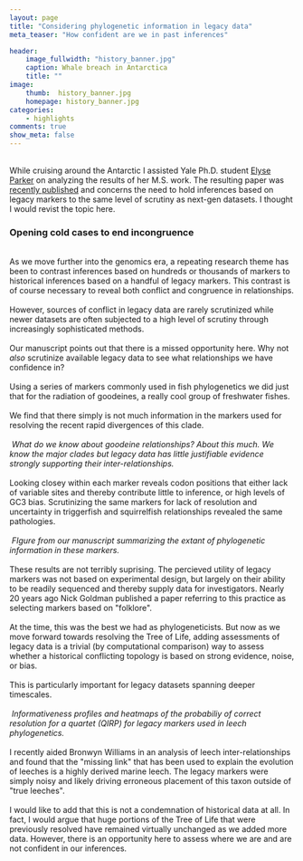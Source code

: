 ```yaml
---
layout: page
title: "Considering phylogenetic information in legacy data"
meta_teaser: "How confident are we in past inferences"

header:
    image_fullwidth: "history_banner.jpg"
    caption: Whale breach in Antarctica
    title: ""
image:
    thumb:  history_banner.jpg
    homepage: history_banner.jpg
categories:
    - highlights
comments: true
show_meta: false
---
```

 
<br> While cruising around the Antarctic I assisted Yale Ph.D. student <a href='https://eeb.yale.edu/people/graduate-students/chantal-parker'>Elyse Parker</a> on analyzing the results of her M.S. work. The resulting paper was <a href="http://carolinafishes.github.io/images/Parker_et_al_2019.pdf"> <en>recently published</en></a> and concerns the need to hold inferences based on legacy markers to the same level of scrutiny as next-gen datasets. I thought I would revist the topic here. 

<h3>Opening cold cases to end incongruence</h3>
<br>
As we move further into the genomics era, a repeating research theme has been to contrast inferences based on hundreds or thousands of markers to historical inferences based on a handful of legacy markers. This contrast is of course necessary to reveal both conflict and congruence in relationships. 
<br>
<br>However, sources of conflict in legacy data are rarely scrutinized while newer datasets are often subjected to a high level of scrutiny through increasingly sophisticated methods. 
<br>
<br>Our manuscript points out that there is a missed opportunity here. Why not <i> also </i> scrutinize available legacy data to see what relationships we have confidence in?
<br>
<br>Using a series of markers commonly used in fish phylogenetics we did just that for the radiation of goodeines, a really cool group of freshwater fishes. 
<br>
<br>We find that there simply is not much information in the markers used for resolving the recent rapid divergences of this clade. 
<br>
<br>
<img class="b30" src="http://carolinafishes.github.io/images/Parkerteal_1.png" alt=""><em> What do we know about goodeine relationships? About this much. We know the major clades but legacy data has little justifiable evidence strongly supporting their inter-relationships.</em>
<br>
<br>
Looking closey within each marker reveals codon positions that either lack of variable sites and thereby contribute little to inference, or high levels of GC3 bias. Scrutinizing the same markers for lack of resolution and uncertainty in triggerfish and squirrelfish relationships revealed the same pathologies. 
<br>
<br>
<img class="b30" src="http://carolinafishes.github.io/images/Parkeretal_2.png" alt=""><em> FIgure from our manuscript summarizing the extant of phylogenetic information in these markers.</em>
<br>
<br> These results are not terribly suprising. The percieved utility of legacy markers was not based on experimental design, but largely on their ability to be readily sequenced and thereby supply data for investigators. Nearly 20 years ago Nick Goldman published a paper referring to this practice as selecting markers based on "folklore". 
<br>
<br> At the time, this was the best we had as phylogeneticists. But now as we move forward towards resolving the Tree of Life, adding assessments of legacy data is a trivial (by computational comparison) way to assess whether a historical conflicting topology is based on strong evidence, noise, or bias. 
<br>
<br> This is particularly important for legacy datasets spanning deeper timescales. 
<br>
<br>
<img class="b30" src="http://carolinafishes.github.io/images/Phillipsetal_1.png" alt=""><em> Informativeness profiles and heatmaps of the probabiliy of correct resolution for a quartet (QIRP) for legacy markers used in leech phylogenetics.</em>
<br>
<br>
I recently aided Bronwyn Williams in an analysis of leech inter-relationships and found that the "missing link" that has been used to explain the evolution of leeches is a highly derived marine leech. The legacy markers were simply noisy and likely driving erroneous placement of this taxon outside of "true leeches". 
<br>
<br>
I would like to add that this is not a condemnation of historical data at all. In fact, I would argue that huge portions of the Tree of Life that were previously resolved have remained virtually unchanged as we added more data. However, there is an opportunity here to assess where we are and are not confident in our inferences. 




